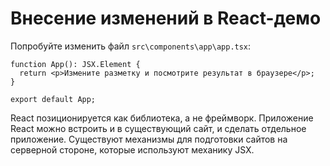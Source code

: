 # Внесение изменений в React-демо

Попробуйте изменить файл `src\components\app\app.tsx`:

```tsx
function App(): JSX.Element {
  return <p>Измените разметку и посмотрите результат в браузере</p>;
}

export default App;

```

React позиционируется как библиотека, а не фреймворк. Приложение React можно встроить и в существующий сайт, и сделать отдельное приложение. Существуют механизмы для подготовки сайтов на серверной стороне, которые используют механику JSX.
